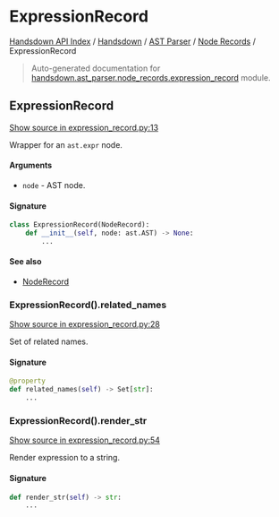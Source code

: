 # ExpressionRecord

[Handsdown API Index](../../../README.md#handsdown-api-index) /
[Handsdown](../../index.md#handsdown) /
[AST Parser](../index.md#ast-parser) /
[Node Records](./index.md#node-records) /
ExpressionRecord

> Auto-generated documentation for [handsdown.ast_parser.node_records.expression_record](https://github.com/vemel/handsdown/blob/main/handsdown/ast_parser/node_records/expression_record.py) module.

## ExpressionRecord

[Show source in expression_record.py:13](https://github.com/vemel/handsdown/blob/main/handsdown/ast_parser/node_records/expression_record.py#L13)

Wrapper for an `ast.expr` node.

#### Arguments

- `node` - AST node.

#### Signature

```python
class ExpressionRecord(NodeRecord):
    def __init__(self, node: ast.AST) -> None:
        ...
```

#### See also

- [NodeRecord](./node_record.md#noderecord)

### ExpressionRecord().related_names

[Show source in expression_record.py:28](https://github.com/vemel/handsdown/blob/main/handsdown/ast_parser/node_records/expression_record.py#L28)

Set of related names.

#### Signature

```python
@property
def related_names(self) -> Set[str]:
    ...
```

### ExpressionRecord().render_str

[Show source in expression_record.py:54](https://github.com/vemel/handsdown/blob/main/handsdown/ast_parser/node_records/expression_record.py#L54)

Render expression to a string.

#### Signature

```python
def render_str(self) -> str:
    ...
```
